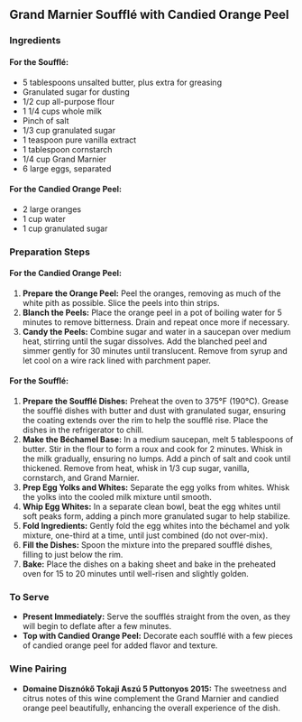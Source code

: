 ## Grand Marnier Soufflé with Candied Orange Peel

### Ingredients

#### For the Soufflé:
- 5 tablespoons unsalted butter, plus extra for greasing
- Granulated sugar for dusting
- 1/2 cup all-purpose flour
- 1 1/4 cups whole milk
- Pinch of salt
- 1/3 cup granulated sugar
- 1 teaspoon pure vanilla extract
- 1 tablespoon cornstarch
- 1/4 cup Grand Marnier
- 6 large eggs, separated

#### For the Candied Orange Peel:
- 2 large oranges
- 1 cup water
- 1 cup granulated sugar

### Preparation Steps

#### For the Candied Orange Peel:
1. **Prepare the Orange Peel:** Peel the oranges, removing as much of the white pith as possible. Slice the peels into thin strips.
2. **Blanch the Peels:** Place the orange peel in a pot of boiling water for 5 minutes to remove bitterness. Drain and repeat once more if necessary.
3. **Candy the Peels:** Combine sugar and water in a saucepan over medium heat, stirring until the sugar dissolves. Add the blanched peel and simmer gently for 30 minutes until translucent. Remove from syrup and let cool on a wire rack lined with parchment paper.

#### For the Soufflé:
1. **Prepare the Soufflé Dishes:** Preheat the oven to 375°F (190°C). Grease the soufflé dishes with butter and dust with granulated sugar, ensuring the coating extends over the rim to help the soufflé rise. Place the dishes in the refrigerator to chill.
2. **Make the Béchamel Base:** In a medium saucepan, melt 5 tablespoons of butter. Stir in the flour to form a roux and cook for 2 minutes. Whisk in the milk gradually, ensuring no lumps. Add a pinch of salt and cook until thickened. Remove from heat, whisk in 1/3 cup sugar, vanilla, cornstarch, and Grand Marnier.
3. **Prep Egg Yolks and Whites:** Separate the egg yolks from whites. Whisk the yolks into the cooled milk mixture until smooth.
4. **Whip Egg Whites:** In a separate clean bowl, beat the egg whites until soft peaks form, adding a pinch more granulated sugar to help stabilize.
5. **Fold Ingredients:** Gently fold the egg whites into the béchamel and yolk mixture, one-third at a time, until just combined (do not over-mix).
6. **Fill the Dishes:** Spoon the mixture into the prepared soufflé dishes, filling to just below the rim.
7. **Bake:** Place the dishes on a baking sheet and bake in the preheated oven for 15 to 20 minutes until well-risen and slightly golden.

### To Serve
- **Present Immediately:** Serve the soufflés straight from the oven, as they will begin to deflate after a few minutes.
- **Top with Candied Orange Peel:** Decorate each soufflé with a few pieces of candied orange peel for added flavor and texture.

### Wine Pairing
- **Domaine Disznókő Tokaji Aszú 5 Puttonyos 2015:** The sweetness and citrus notes of this wine complement the Grand Marnier and candied orange peel beautifully, enhancing the overall experience of the dish.
